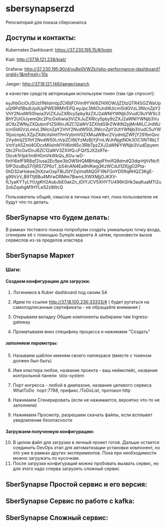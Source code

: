 # sbersynapserzd

Репозиторий для показа сберсинапса


## Доступы и контакты:


Kubernates Dashboard:
https://37.230.195.15/#/login

Kiali:
http://37.18.121.238/kiali/

Grafana:
http://37.230.195.90/d/vu8e0VWZk/istio-performance-dashboard?orgId=1&refresh=10s

Jaeger:
http://37.18.121.146/jaeger/search


в качестве средств авторизации используем токен (там где спросит):

eyJhbGciOiJSUzI1NiIsImtpZCI6IjFOVm9YVkl6ZHlXOWJjZDlzQTR4SGZWaUpuQl9Pd1BsdlJydUpPWE9RMVEifQ.eyJpc3MiOiJrdWJlcm5ldGVzL3NlcnZpY2VhY2NvdW50Iiwia3ViZXJuZXRlcy5pby9zZXJ2aWNlYWNjb3VudC9uYW1lc3BhY2UiOiJyemQtc2FtcGxlIiwia3ViZXJuZXRlcy5pby9zZXJ2aWNlYWNjb3VudC9zZWNyZXQubmFtZSI6InJ6ZC12aWV3ZXItdG9rZW4tN2pjMnMiLCJrdWJlcm5ldGVzLmlvL3NlcnZpY2VhY2NvdW50L3NlcnZpY2UtYWNjb3VudC5uYW1lIjoicnpkLXZpZXdlciIsImt1YmVybmV0ZXMuaW8vc2VydmljZWFjY291bnQvc2VydmljZS1hY2NvdW50LnVpZCI6IjYzMzBjYjFmLWJhNjgtNDk3OC1iNTRkLTVmYzA5ZmI4ODcxMiIsInN1YiI6InN5c3RlbTpzZXJ2aWNlYWNjb3VudDpyemQtc2FtcGxlOnJ6ZC12aWV3ZXIifQ.cFQifSJX2s9Te-Olcvk1h1pk1m6HGmVkWkQs_6Ou-wD-finYi6efF9R8qf2iusa2Ec9pe3bOW5HQMBHdgdFfmIfQ8dmdQ3dqrHjhVNcfl5fP2lzuBq37i1jRS7ZP6zT_bS4nAN4Ea9hIKwg3KzWCdJI1ZKjgO2Pta-0hD32aHokee2hXzwOxpTBiJStYZqVndfAQGF19kFGnYD5ftqRHQZ3KgE-g99VzV_B9Tfj6Bu4MVwDRMm7BwmLXWXMjjOJKXV-fL1yaKYTyLYtUgKH2AubJbE0akZn_tDIYJCV5XHYTU496hSHk3aqKuaMTl2u2obZqshgM1HYLeS2z8lltcQ

Пользователь общий, смысла в личных пока нет, пока пользователи не будут что-то делать.


## SberSynapse что будем делать:

В рамках тестового показа попробуем создать уникальную точку входа, сгенерим её с помощью Symple маркета
А затем, произвести вызов сервислов из-за пределов кластера



## SberSynapse Маркет 


### Шаги:

#### Создаем конфигурацию для загрузки:
1. Логинимся в Kuber dashboard под своим SA

2. Идем по ссылке http://37.18.100.236:33333/#  ( будет ругаться на самоподписанные сертификаты - не обращайте внимания )

3. Открываем вкладку Общие компоненты выбираем там Ingress-gateway

4. Проматываем вниз специфику процесса и нажимаем "Создать"
##### заполняем параметры:
5. Называем шаблон именем своего namespace (вместе с токеном должен был быть)
6. Имя кластера любое, название проекта - ваш неймспейс, название контрольной панели  istio-system
7. Порт ингресса - любой в диапазоне, название целевого сервиса WhatToDo  порт:7788, префикс /ToDoList, протокол http

8. Нажимаем Сгенерировать (если не нажимается, вероятно что-то не заполнили)
9. Нажимаем Просмотр, разрешаем скачать файлы, если всплывет уведомление безопасности
 
#### Загружаем полученную конфигурацию:
10. В целом файл для загрузки в личный проект готов. Дальше остается соединить DevOps этап для автоматизации установки компонент, но это уже в рамках других экспериментов. Пока при необходимости можно загружать по кусочкам.
11. После загрузки конфигураций можно пробовать вызвать сервис, но для этого надо сперва загрузить сложный сервис


## SberSynapse Простой сервис и его версия:

## SberSynapse Сервис по работе с kafka:

## SberSynapse Сложный сервис:



